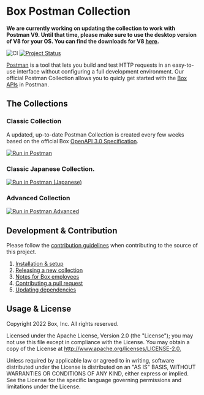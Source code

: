 # Box Postman Collection

**We are currently working on updating the collection to work with Postman V9. Until that time, please make sure to use the desktop version of V8 for your OS. You can find the downloads for V8 [here][v8].**

![CI](https://github.com/box/box-postman/workflows/CI/badge.svg) [![Project Status](https://opensource.box.com/badges/active.svg)](http://opensource.box.com/badges)

[Postman](https://www.getpostman.com/) is a tool that lets you build and test HTTP requests in an easy-to-use interface without configuring a full development environment. Our official Postman Collection allows you to quicly get started with the [Box APIs](https://developer.box.com/) in Postman.

## The Collections

### Classic Collection

A updated, up-to-date Postman Collection is created every few weeks based on
the official Box [OpenAPI 3.0 Specification][openapi].

[![Run in Postman](https://run.pstmn.io/button.svg)][english]

### Classic Japanese Collection.

[![Run in Postman (Japanese)](https://run.pstmn.io/button.svg)][japanese]

### Advanced Collection
[![Run in Postman Advanced](https://run.pstmn.io/button.svg)][advanced]

## Development & Contribution

Please follow the [contribution guidelines](./CONTRIBUTING.md) when contributing
to the source of this project.

1. [Installation & setup](./docs/index.md)
2. [Releasing a new collection](./docs/release.md)
3. [Notes for Box employees](./docs/boxers.md)
4. [Contributing a pull request](./docs/pull-request.md)
5. [Updating dependencies](./docs/dependencies.md)

## Usage & License

Copyright 2022 Box, Inc. All rights reserved.

Licensed under the Apache License, Version 2.0 (the "License"); you may not use
this file except in compliance with the License. You may obtain a copy of the
License at <http://www.apache.org/licenses/LICENSE-2.0.>

Unless required by applicable law or agreed to in writing, software distributed
under the License is distributed on an "AS IS" BASIS, WITHOUT WARRANTIES OR
CONDITIONS OF ANY KIND, either express or implied. See the License for the
specific language governing permissions and limitations under the License.

[legacy]: https://app.getpostman.com/run-collection/768279fde466dffc5511
[openapi]: https://github.com/box/box-openapi
[english]: https://god.gw.postman.com/run-collection/8119550-b5ea2aeb-c82a-425d-baff-ed5dfd1d7659?action=collection%2Ffork&collection-url=entityId%3D8119550-b5ea2aeb-c82a-425d-baff-ed5dfd1d7659%26entityType%3Dcollection%26workspaceId%3D1a5945ff-a292-42c7-91c5-2cf3cdc68492
[advanced]: https://god.gw.postman.com/run-collection/8119550-373aba62-5af5-459b-b9a4-e9db77f947a5?action=collection%2Ffork&collection-url=entityId%3D8119550-373aba62-5af5-459b-b9a4-e9db77f947a5%26entityType%3Dcollection%26workspaceId%3D1a5945ff-a292-42c7-91c5-2cf3cdc68492
[japanese]: https://app.getpostman.com/run-collection/71097146282762048e55
[v8]: https://learning.postman.com/docs/administration/upgrading/#downloading-postman-v8
